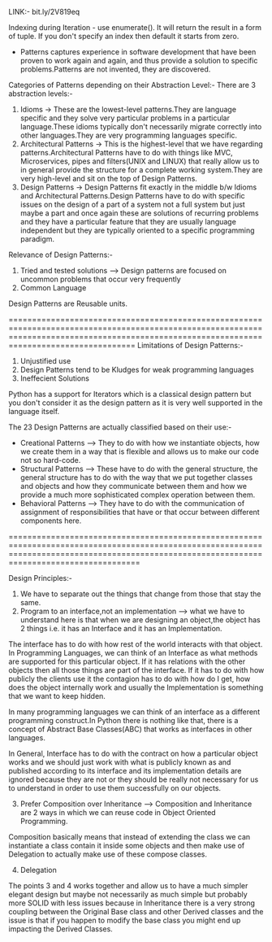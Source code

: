 LINK:- bit.ly/2V819eq

Indexing during Iteration - use enumerate(). It will return the result in a form of tuple. If you don't specify an index then default it starts from zero.

- Patterns captures experience in software development that have been proven to work again and again, and thus provide a solution to specific problems.Patterns are not invented, they are 
discovered.

Categories of Patterns depending on their Abstraction Level:-
There are 3 abstraction levels:-

1. Idioms -> These are the lowest-level patterns.They are language specific and they solve very particular problems in a particular language.These idioms typically don't necessarily migrate
correctly into other languages.They are very programming languages specific.
2. Architectural Patterns -> This is the highest-level that we have regarding patterns.Architectural Patterns have to do with things like MVC, Microservices, pipes and filters(UNIX and LINUX)
that really allow us to in general provide the structure for a complete working system.They are very high-level and sit on the top of Design Patterns.
3. Design Patterns -> Design Patterns fit exactly in the middle b/w Idioms and Architectural Patterns.Design Patterns have to do with specific issues on the design of a part of a system not a
full system but just maybe a part and once again these are solutions of recurring problems and they have a particular feature that they are usually language independent but they are typically
oriented to a specific programming paradigm.



Relevance of Design Patterns:-

1. Tried and tested solutions  --> Design patterns are focused on uncommon problems that occur very frequently 
2. Common Language 



Design Patterns are Reusable units.


=============================================================================================================================================================================================
Limitations of Design Patterns:-

1. Unjustified use
2. Design Patterns tend to be Kludges for weak programming languages
3. Ineffecient Solutions

Python has a support for Iterators which is a classical design pattern but you don't consider it as the design pattern as it is very well supported in the language itself.

The 23 Design Patterns are actually classified based on their use:-

* Creational Patterns --> They to do with how we instantiate objects, how we create them in a way that is flexible and allows us to make our code not so hard-code.
* Structural Patterns --> These have to do with the general structure, the general structure has to do with the way that we put together classes and objects and how they communicate between
them and how we provide a much more sophisticated complex operation between them.
* Behavioral Patterns --> They have to do with the communication of assignment of responsibilities that have or that occur between different components here.

==============================================================================================================================================================================================

Design Principles:-

1. We have to separate out the things that change from those that stay the same.
2. Program to an interface,not an implementation  --> what we have to understand here is that when we are designing an object,the object has 2 things i.e. it has an Interface and it has an
Implementation.

The interface has to do with how rest of the world interacts with that object. In Programming Languages, we can think of an Interface as what methods are supported for this particular object.
If it has relations with the other objects then all those things are part of the interface. If it has to do with how publicly the clients use it the contagion has to do with how do I get, how
does the object internally work and usually the Implementation is something that we want to keep hidden.


In many programming languages we can think of an interface as a different programming construct.In Python there is nothing like that, there is a concept of Abstract Base Classes(ABC) that 
works as interfaces in other languages.

In General, Interface has to do with the contract on how a particular object works and we should just work with what is publicly known as and published according to its interface and its
implementation details are ignored because they are not or they should be really not necessary for us to understand in order to use them successfully on our objects.

3. Prefer Composition over Inheritance  --> Composition and Inheritance are 2 ways in which we can reuse code in Object Oriented Programming. 

Composition basically means that instead of extending the class we can instantiate a class contain it inside some objects and then make use of Delegation to actually make use of these compose
classes.

4. Delegation

The points 3 and 4 works together and allow us to have a much simpler elegant design but maybe not necessarily as much simple but probably more SOLID with less issues because in Inheritance
there is a very strong coupling between the Original Base class and other Derived classes and the issue is that if you happen to modify the base class you might end up impacting the Derived
Classes.

